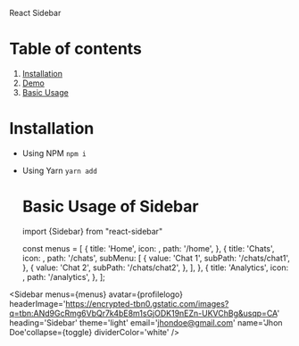 React Sidebar

# Table of contents

1. [Installation](#installation)
2. [Demo](#demo)
3. [Basic Usage](#basic-usage)

# Installation

- Using NPM
  `npm i `

- Using Yarn
  `yarn add `



  # Basic Usage of Sidebar

  import {Sidebar} from "react-sidebar"

  const menus = [
  {
    title: 'Home',
    icon: <Home/>,
    path: '/home',
  },
  {
    title: 'Chats',
    icon: <Chats/>,
    path: '/chats',
    subMenu: [
      {
        value: 'Chat 1',
        subPath: '/chats/chat1',
      },
      {
        value: 'Chat 2',
        subPath: '/chats/chat2',
      },
    ],
  },
  {
    title: 'Analytics',
    icon: <Analytics/>,
    path: '/analytics',
  },
];

<Sidebar
      menus={menus}
      avatar={profilelogo}
      headerImage='https://encrypted-tbn0.gstatic.com/images?q=tbn:ANd9GcRmg6VbQr7k4bE8m1sGjODK19nEZn-UKVChBg&usqp=CA'
      heading='Sidebar'
      theme='light' email='jhondoe@gmail.com' name='Jhon Doe'collapse={toggle} dividerColor='white'
       />
